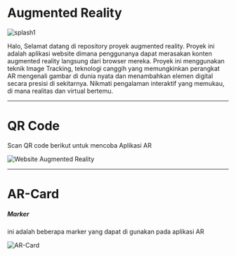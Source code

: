 # Augmented Reality
![splash1](https://github.com/alfijulian21/AR-Project/assets/116154537/5ad9f725-dfca-421d-a165-4c409c409e0b)

Halo, Selamat datang di repository proyek augmented reality. Proyek ini adalah aplikasi website dimana penggunanya dapat merasakan konten augmented reality langsung dari browser mereka. Proyek ini menggunakan teknik Image Tracking, teknologi canggih yang memungkinkan perangkat AR mengenali gambar di dunia nyata dan menambahkan elemen digital secara presisi di sekitarnya. Nikmati pengalaman interaktif yang memukau, di mana realitas dan virtual bertemu.



----------------------------------------


# QR Code
Scan QR code berikut untuk mencoba Aplikasi AR

![Website Augmented Reality](https://github.com/alfijulian21/AR-Project/assets/116154537/3908f1bf-435d-46b8-8233-b1448a10ef1a)

---------------------------------------

# AR-Card
##### Marker
ini adalah beberapa marker yang dapat di gunakan pada aplikasi AR


![AR-Card](https://github.com/alfijulian21/AR-Project/assets/116154537/18629b8c-d02d-4606-b3ae-2745fdf62e2d)


